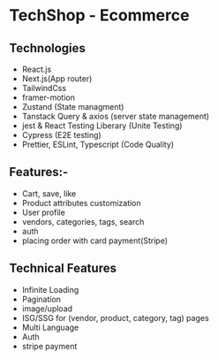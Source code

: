 # TechShop - Ecommerce

## Technologies

- React.js
- Next.js(App router)
- TailwindCss
- framer-motion
- Zustand (State managment)
- Tanstack Query & axios (server state management)
- jest & React Testing Liberary (Unite Testing)
- Cypress (E2E testing)
- Prettier, ESLint, Typescript (Code Quality)

## Features:-

- Cart, save, like
- Product attributes customization
- User profile
- vendors, categories, tags, search
- auth
- placing order with card payment(Stripe)

## Technical Features

- Infinite Loading
- Pagination
- image/upload
- ISG/SSG for (vendor, product, category, tag) pages
- Multi Language
- Auth
- stripe payment
